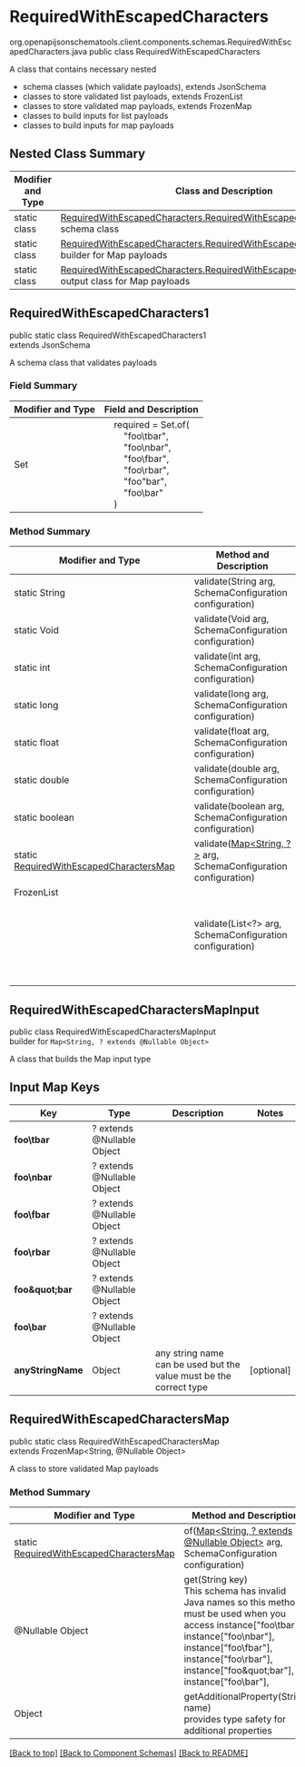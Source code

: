 # RequiredWithEscapedCharacters
org.openapijsonschematools.client.components.schemas.RequiredWithEscapedCharacters.java
public class RequiredWithEscapedCharacters

A class that contains necessary nested
- schema classes (which validate payloads), extends JsonSchema
- classes to store validated list payloads, extends FrozenList
- classes to store validated map payloads, extends FrozenMap
- classes to build inputs for list payloads
- classes to build inputs for map payloads

## Nested Class Summary
| Modifier and Type | Class and Description |
| ----------------- | ---------------------- |
| static class | [RequiredWithEscapedCharacters.RequiredWithEscapedCharacters1](#requiredwithescapedcharacters1)<br> schema class |
| static class | [RequiredWithEscapedCharacters.RequiredWithEscapedCharactersMapInput](#requiredwithescapedcharactersmapinput)<br> builder for Map payloads |
| static class | [RequiredWithEscapedCharacters.RequiredWithEscapedCharactersMap](#requiredwithescapedcharactersmap)<br> output class for Map payloads |

## RequiredWithEscapedCharacters1
public static class RequiredWithEscapedCharacters1<br>
extends JsonSchema

A schema class that validates payloads

### Field Summary
| Modifier and Type | Field and Description |
| ----------------- | ---------------------- |
| Set<String> | &nbsp;&nbsp;&nbsp;&nbsp;required = Set.of(<br>&nbsp;&nbsp;&nbsp;&nbsp;&nbsp;&nbsp;&nbsp;&nbsp;"foo\tbar",<br>&nbsp;&nbsp;&nbsp;&nbsp;&nbsp;&nbsp;&nbsp;&nbsp;"foo\nbar",<br>&nbsp;&nbsp;&nbsp;&nbsp;&nbsp;&nbsp;&nbsp;&nbsp;"foo\fbar",<br>&nbsp;&nbsp;&nbsp;&nbsp;&nbsp;&nbsp;&nbsp;&nbsp;"foo\rbar",<br>&nbsp;&nbsp;&nbsp;&nbsp;&nbsp;&nbsp;&nbsp;&nbsp;"foo\"bar",<br>&nbsp;&nbsp;&nbsp;&nbsp;&nbsp;&nbsp;&nbsp;&nbsp;"foo\\bar"<br>&nbsp;&nbsp;&nbsp;&nbsp;)<br> |

### Method Summary
| Modifier and Type | Method and Description |
| ----------------- | ---------------------- |
| static String | validate(String arg, SchemaConfiguration configuration) |
| static Void | validate(Void arg, SchemaConfiguration configuration) |
| static int | validate(int arg, SchemaConfiguration configuration) |
| static long | validate(long arg, SchemaConfiguration configuration) |
| static float | validate(float arg, SchemaConfiguration configuration) |
| static double | validate(double arg, SchemaConfiguration configuration) |
| static boolean | validate(boolean arg, SchemaConfiguration configuration) |
| static [RequiredWithEscapedCharactersMap](#requiredwithescapedcharactersmap) | validate([Map<String, ?>](#requiredwithescapedcharactersmapinput) arg, SchemaConfiguration configuration) |
| FrozenList<Object> | validate(List<?> arg, SchemaConfiguration configuration) |

## RequiredWithEscapedCharactersMapInput
public class RequiredWithEscapedCharactersMapInput<br>
builder for `Map<String, ? extends @Nullable Object>`

A class that builds the Map input type

## Input Map Keys
| Key | Type |  Description | Notes |
| --- | ---- | ------------ | ----- |
| **foo\tbar** | ? extends @Nullable Object |  | |
| **foo\nbar** | ? extends @Nullable Object |  | |
| **foo\fbar** | ? extends @Nullable Object |  | |
| **foo\rbar** | ? extends @Nullable Object |  | |
| **foo\&quot;bar** | ? extends @Nullable Object |  | |
| **foo\\bar** | ? extends @Nullable Object |  | |
| **anyStringName** | Object | any string name can be used but the value must be the correct type | [optional] |

## RequiredWithEscapedCharactersMap
public static class RequiredWithEscapedCharactersMap<br>
extends FrozenMap<String, @Nullable Object>

A class to store validated Map payloads

### Method Summary
| Modifier and Type | Method and Description |
| ----------------- | ---------------------- |
| static [RequiredWithEscapedCharactersMap](#requiredwithescapedcharactersmap) | of([Map<String, ? extends @Nullable Object>](#requiredwithescapedcharactersmapinput) arg, SchemaConfiguration configuration) |
| @Nullable Object | get(String key)<br>This schema has invalid Java names so this method must be used when you access instance["foo\tbar"], instance["foo\nbar"], instance["foo\fbar"], instance["foo\rbar"], instance["foo\&quot;bar"], instance["foo\\bar"],  |
| Object | getAdditionalProperty(String name)<br>provides type safety for additional properties |

[[Back to top]](#top) [[Back to Component Schemas]](../../../README.md#Component-Schemas) [[Back to README]](../../../README.md)
